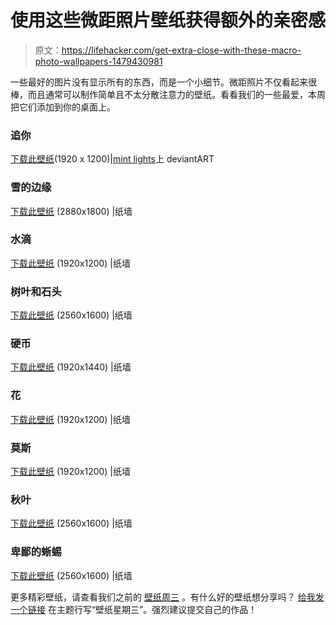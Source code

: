 # 使用这些微距照片壁纸获得额外的亲密感

> 原文：<https://lifehacker.com/get-extra-close-with-these-macro-photo-wallpapers-1479430981>

一些最好的图片没有显示所有的东西，而是一个小细节。微距照片不仅看起来很棒，而且通常可以制作简单且不太分散注意力的壁纸。看看我们的一些最爱，本周把它们添加到你的桌面上。



### 追你

[下载此壁纸](http://mintlights.deviantart.com/art/Chasing-you-417868059)(1920 x 1200)|[mint lights](http://mintlights.deviantart.com/)上 deviantART

### 雪的边缘

[下载此壁纸](http://thepaperwall.com/wallpaper.php?view=bf03221b6a02708f7b3acef5cd3438b59dbb1f54) (2880x1800) |纸墙

### 水滴

[下载此壁纸](http://thepaperwall.com/wallpaper.php?view=8107f6e0f6bcdbaed9d639d2f386b9a7d42a6b1c) (1920x1200) |纸墙

### 树叶和石头

[下载此壁纸](http://thepaperwall.com/wallpaper.php?view=70489a81abd7cb7b732adda5558b5024defd5007) (2560x1600) |纸墙

### 硬币

[下载此壁纸](http://thepaperwall.com/wallpaper.php?view=51358250fac4cdaf04f44a6ccc063902c2bcf0b9) (1920x1440) |纸墙

### 花

[下载此壁纸](http://thepaperwall.com/wallpaper.php?view=f85ca64d4219694ca6c696b7ac054ec3bfc61def) (1920x1200) |纸墙

### 莫斯

[下载此壁纸](http://thepaperwall.com/wallpaper.php?view=53a3e18ae8a92bc4349042c5fd63dc82bcdacbb9) (1920x1200) |纸墙

### 秋叶

[下载此壁纸](http://thepaperwall.com/wallpaper.php?view=caa7be714a3d8a0bc24d44c69bc259ca83b7d890) (2560x1600) |纸墙

### 卑鄙的蜥蜴

[下载此壁纸](http://thepaperwall.com/wallpaper.php?view=14cf072c5872edf691f3a3e7a88de7845be69278) (2560x1600) |纸墙

更多精彩壁纸，请查看我们之前的 [壁纸周三](http://lifehacker.com/#!wallpaperwednesday) 。有什么好的壁纸想分享吗？ [给我发一个链接](mailto:adachis@lifehacker.com) 在主题行写“壁纸星期三”。强烈建议提交自己的作品！
